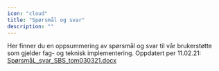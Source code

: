```yaml
---
icon: "cloud"
title: "Spørsmål og svar"
description: ""
---
```

Her finner du en oppsummering av spørsmål og svar til vår brukerstøtte som gjelder fag- og teknisk implementering. Oppdatert per 11.02.21: [SpørsmåL_svar_SBS_tom030321.docx](SpørsmåL_svar_SBS_tom030321.docx)
